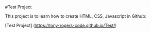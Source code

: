 
#Test Project

This project is to learn how to create HTML, CSS, Javascript in Github:

[Test Project] (https://tony-rogers-code.github.io/Test/)
  

